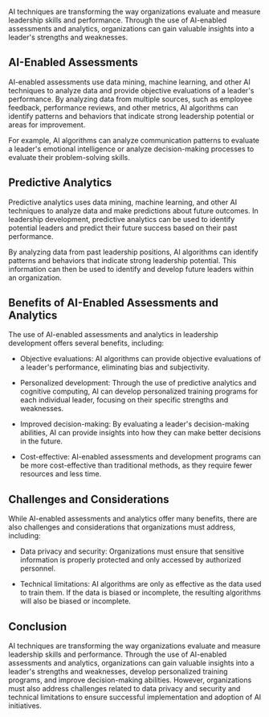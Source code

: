 

AI techniques are transforming the way organizations evaluate and measure leadership skills and performance. Through the use of AI-enabled assessments and analytics, organizations can gain valuable insights into a leader's strengths and weaknesses.

AI-Enabled Assessments
----------------------

AI-enabled assessments use data mining, machine learning, and other AI techniques to analyze data and provide objective evaluations of a leader's performance. By analyzing data from multiple sources, such as employee feedback, performance reviews, and other metrics, AI algorithms can identify patterns and behaviors that indicate strong leadership potential or areas for improvement.

For example, AI algorithms can analyze communication patterns to evaluate a leader's emotional intelligence or analyze decision-making processes to evaluate their problem-solving skills.

Predictive Analytics
--------------------

Predictive analytics uses data mining, machine learning, and other AI techniques to analyze data and make predictions about future outcomes. In leadership development, predictive analytics can be used to identify potential leaders and predict their future success based on their past performance.

By analyzing data from past leadership positions, AI algorithms can identify patterns and behaviors that indicate strong leadership potential. This information can then be used to identify and develop future leaders within an organization.

Benefits of AI-Enabled Assessments and Analytics
------------------------------------------------

The use of AI-enabled assessments and analytics in leadership development offers several benefits, including:

* Objective evaluations: AI algorithms can provide objective evaluations of a leader's performance, eliminating bias and subjectivity.

* Personalized development: Through the use of predictive analytics and cognitive computing, AI can develop personalized training programs for each individual leader, focusing on their specific strengths and weaknesses.

* Improved decision-making: By evaluating a leader's decision-making abilities, AI can provide insights into how they can make better decisions in the future.

* Cost-effective: AI-enabled assessments and development programs can be more cost-effective than traditional methods, as they require fewer resources and less time.

Challenges and Considerations
-----------------------------

While AI-enabled assessments and analytics offer many benefits, there are also challenges and considerations that organizations must address, including:

* Data privacy and security: Organizations must ensure that sensitive information is properly protected and only accessed by authorized personnel.

* Technical limitations: AI algorithms are only as effective as the data used to train them. If the data is biased or incomplete, the resulting algorithms will also be biased or incomplete.

Conclusion
----------

AI techniques are transforming the way organizations evaluate and measure leadership skills and performance. Through the use of AI-enabled assessments and analytics, organizations can gain valuable insights into a leader's strengths and weaknesses, develop personalized training programs, and improve decision-making abilities. However, organizations must also address challenges related to data privacy and security and technical limitations to ensure successful implementation and adoption of AI initiatives.


